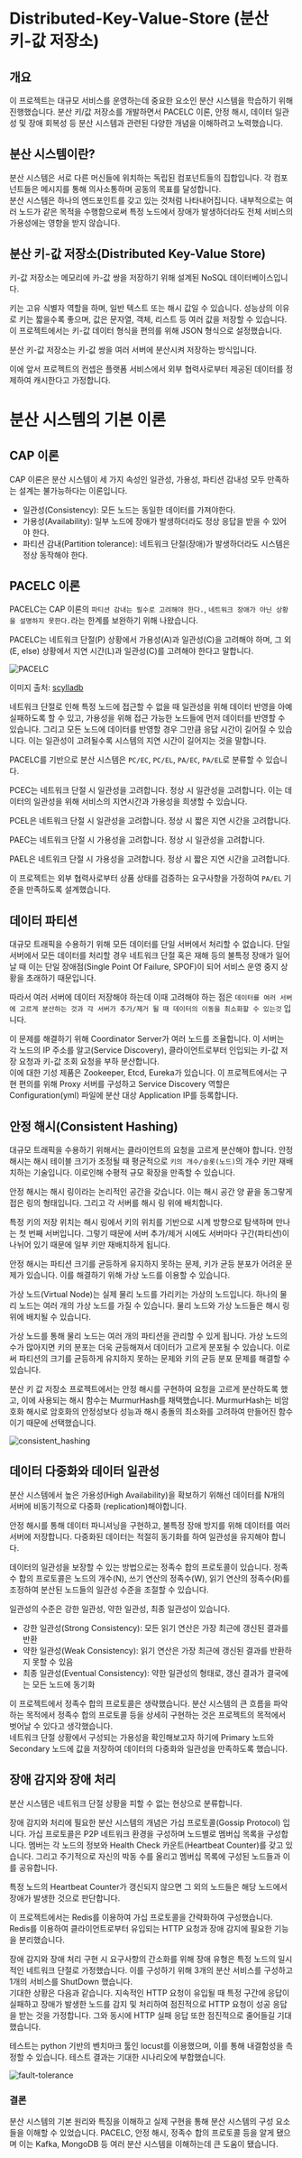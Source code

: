 # Distributed-Key-Value-Store (분산 키-값 저장소)
## 개요

이 프로젝트는 대규모 서비스를 운영하는데 중요한 요소인 분산 시스템을 학습하기 위해 진행했습니다.
분산 키/값 저장소를 개발하면서 PACELC 이론, 안정 해시, 데이터 일관성 및 장애 회복성 등 분산 시스템과 관련된 다양한 개념을 이해하려고 노력했습니다.

## 분산 시스템이란?

분산 시스템은 서로 다른 머신들에 위치하는 독립된 컴포넌트들의 집합입니다. 각 컴포넌트들은 메시지를 통해 의사소통하며 공동의 목표를 달성합니다.</br>
분산 시스템은 하나의 엔드포인트를 갖고 있는 것처럼 나타내어집니다. 내부적으로는 여러 노드가 같은 목적을 수행함으로써 특정 노드에서 장애가 발생하더라도 전체 서비스의 가용성에는 영향을 받지 않습니다.

## 분산 키-값 저장소(Distributed Key-Value Store)

키-값 저장소는 메모리에 카-값 쌍을 저장하기 위해 설계된 NoSQL 데이터베이스입니다.

키는 고유 식별자 역할을 하며, 일반 텍스트 또는 해시 값일 수 있습니다. 성능상의 이유로 키는 짧을수록 좋으며, 값은 문자열, 객체, 리스트 등 여러 값을 저장할 수 있습니다.
이 프로젝트에서는 키-값 데이터 형식을 편의를 위해 JSON 형식으로 설정했습니다.

분산 키-값 저장소는 키-값 쌍을 여러 서버에 분산시켜 저장하는 방식입니다.

이에 앞서 프로젝트의 컨셉은 플랫폼 서비스에서 외부 협력사로부터 제공된 데이터를 정제하여 캐시한다고 가정합니다.

# 분산 시스템의 기본 이론
## CAP 이론

CAP 이론은 분산 시스템이 세 가지 속성인 일관성, 가용성, 파티션 감내성 모두 만족하는 설계는 불가능하다는 이론입니다.

- 일관성(Consistency): 모든 노드는 동일한 데이터를 가져야한다.
- 가용성(Availability): 일부 노드에 장애가 발생하더라도 정상 응답을 받을 수 있어야 한다.
- 파티션 감내(Partition tolerance): 네트워크 단절(장애)가 발생하더라도 시스템은 정상 동작해야 한다.

## PACELC 이론

PACELC는 CAP 이론의 `파티션 감내는 필수로 고려해야 한다.`, `네트워크 장애가 아닌 상황을 설명하지 못한다.`라는 한계를 보완하기 위해 나왔습니다.

PACELC는 네트워크 단절(P) 상황에서 가용성(A)과 일관성(C)을 고려해야 하며, 그 외(E, else) 상황에서 지연 시간(L)과 일관성(C)를 고려해야 한다고 말합니다.

![PACELC](images/PACELC.png)

이미지 출처: [scylladb](https://www.scylladb.com/glossary/pacelc-theorem/)

네트워크 단절로 인해 특정 노드에 접근할 수 없을 때 일관성을 위해 데이터 반영을 아예 실패하도록 할 수 있고, 가용성을 위해 접근 가능한 노드들에 먼저 데이터를 반영할 수 있습니다.
그리고 모든 노드에 데이터를 반영할 경우 그만큼 응답 시간이 길어질 수 있습니다. 이는 일관성이 고려될수록 시스템의 지연 시간이 길어지는 것을 말합니다.

PACELC를 기반으로 분산 시스템은 `PC/EC`, `PC/EL`, `PA/EC`, `PA/EL`로 분류할 수 있습니다.

PCEC는 네트워크 단절 시 일관성을 고려합니다. 정상 시 일관성을 고려합니다. 이는 데이터의 일관성을 위해 서비스의 지연시간과 가용성을 희생할 수 있습니다.

PCEL은 네트워크 단절 시 일관성을 고려합니다. 정상 시 짧은 지연 시간을 고려합니다.

PAEC는 네트워크 단절 시 가용성을 고려합니다. 정상 시 일관성을 고려합니다.

PAEL은 네트워크 단절 시 가용성을 고려합니다. 정상 시 짧은 지연 시간을 고려합니다.

이 프로젝트는 외부 협력사로부터 상품 상태를 검증하는 요구사항을 가정하여 `PA/EL` 기준을 만족하도록 설계했습니다.

## 데이터 파티션

대규모 트래픽을 수용하기 위해 모든 데이터를 단일 서버에서 처리할 수 없습니다.
단일 서버에서 모든 데이터를 처리할 경우 네트워크 단절 혹은 재해 등의 불특정 장애가 일어날 때 이는 단일 장애점(Single Point Of Failure, SPOF)이 되어 서비스 운영 중지 상황을 초래하기 때문입니다.

따라서 여러 서버에 데이터 저장해야 하는데 이때 고려해야 하는 점은 `데이터를 여러 서버에 고르게 분산하는 것과 각 서버가 추가/제거 될 때 데이터의 이동을 최소화할 수 있는것` 입니다.

이 문제를 해결하기 위해 Coordinator Server가 여러 노드를 조율합니다. 이 서버는 각 노드의 IP 주소를 알고(Service Discovery), 클라이언트로부터 인입되는 키-값 저장 요청과 키-값 조회 요청을 부하 분산합니다.</br>
이에 대한 기성 제품은 Zookeeper, Etcd, Eureka가 있습니다. 이 프로젝트에서는 구현 편의를 위해 Proxy 서버를 구성하고 Service Discovery 역할은 Configuration(yml) 파일에 분산 대상 Application IP를 등록합니다.

## 안정 해시(Consistent Hashing)

대규모 트래픽을 수용하기 위해서는 클라이언트의 요청을 고르게 분산해야 합니다.
안정 해시는 해시 테이블 크기가 조정될 때 평균적으로 `키의 개수/슬롯(노드)`의 개수 키만 재배치하는 기술입니다. 이로인해 수평적 규모 확장을 만족할 수 있습니다.

안정 해시는 해시 링이라는 논리적인 공간을 갖습니다. 이는 해시 공간 양 끝을 동그랗게 접은 링의 형태입니다.  그리고 각 서버를 해시 링 위에 배치합니다.

특정 키의 저장 위치는 해시 링에서 키의 위치를 기반으로 시계 방향으로 탐색하며 만나는 첫 번째 서버입니다.
그렇기 때문에 서버 추가/제거 시에도 서버마다 구간(파티션)이 나뉘어 있기 때문에 일부 키만 재배치하게 됩니다.

안정 해시는 파티션 크기를 균등하게 유지하지 못하는 문제, 키가 균등 분포가 어려운 문제가 있습니다.
이를 해결하기 위해 가상 노드를 이용할 수 있습니다.

가상 노드(Virtual Node)는 실제 물리 노드를 가리키는 가상의 노드입니다. 하나의 물리 노드는 여러 개의 가상 노드를 가질 수 있습니다.
물리 노드와 가상 노드들은 해시 링 위에 배치될 수 있습니다.

가상 노드를 통해 물리 노드는 여러 개의 파티션을 관리할 수 있게 됩니다. 가상 노드의 수가 많아지면 키의 분포는 더욱 균등해져서 데이터가 고르게 분포될 수 있습니다. 이로써 파티션의 크기를 균등하게 유지하지 못하는 문제와 키의 균등 분포 문제를 해결할 수 있습니다.

분산 키 값 저장소 프로젝트에서는 안정 해시를 구현하여 요청을 고르게 분산하도록 했고,  이에 사용되는 해시 함수는 MurmurHash를 채택했습니다.
MurmurHash는 비암호화 해시로 암호화의 안정성보다 성능과 해시 충돌의 최소화를 고려하여 만들어진 함수이기 때문에 선택했습니다.

![consistent_hashing](images/key_value_store_topology.png)

## 데이터 다중화와 데이터 일관성

분산 시스템에서 높은 가용성(High Availability)을 확보하기 위해선 데이터를 N개의 서버에 비동기적으로 다중화 (replication)해야합니다.

안정 해시를 통해 데이터 파니셔닝을 구현하고, 불특정 장애 방지를 위해 데이터를 여러 서버에 저장합니다. 다중화된 데이터는 적절히 동기화를 하여 일관성을 유지해야 합니다.

데이터의 일관성을 보장할 수 있는 방법으로는 정족수 합의 프로토콜이 있습니다.
정족수 합의 프로토콜은 노드의 개수(N), 쓰기 연산의 정족수(W), 읽기 연산의 정족수(R)를 조정하여 분산된 노드들의 일관성 수준을 조절할 수 있습니다.

일관성의 수준은 강한 일관성, 약한 일관성, 최종 일관성이 있습니다.
- 강한 일관성(Strong Consistency): 모든 읽기 연산은 가장 최근에 갱신된 결과를 반환
- 약한 일관성(Weak Consistency): 읽기 연산은 가장 최근에 갱신된 결과를 반환하지 못할 수 있음
- 최종 일관성(Eventual Consistency): 약한 일관성의 형태로, 갱신 결과가 결국에는 모든 노드에 동기화

이 프로젝트에서 정족수 합의 프로토콜은 생략했습니다. 분산 시스템의 큰 흐름을 파악하는 목적에서 정족수 합의 프로토콜 등을 상세히 구현하는 것은 프로젝트의 목적에서 벗어날 수 있다고 생각했습니다.</br>
네트워크 단절 상황에서 구성되는 가용성을 확인해보고자 하기에 Primary 노드와 Secondary 노드에 값을 저장하여 데이터의 다중화와 일관성을 만족하도록 했습니다.

## 장애 감지와 장애 처리

분산 시스템은 네트워크 단절 상황을 피할 수 없는 현상으로 분류합니다.

장애 감지와 처리에 필요한 분산 시스템의 개념은 가십 프로토콜(Gossip Protocol) 입니다.
가십 프로토콜은 P2P 네트워크 환경을 구성하며 노드별로 멤버십 목록을 구성합니다. 멤버는 각 노드의 정보와 Health Check 카운트(Heartbeat Counter)를 갖고 있습니다.
그리고 주기적으로 자신의 박동 수를 올리고 멤버십 목록에 구성된 노드들과 이를 공유합니다.

특정 노드의 Heartbeat Counter가 갱신되지 않으면 그 외의 노드들은 해당 노드에서 장애가 발생한 것으로 판단합니다.

이 프로젝트에서는 Redis를 이용하여 가십 프로토콜을 간략화하여 구성했습니다. Redis를 이용하여 클라이언트로부터 유입되는 HTTP 요청과 장애 감지에 필요한 기능을 분리했습니다.

장애 감지와 장애 처리 구현 시 요구사항의 간소화를 위해 장애 유형은 특정 노드의 일시적인 네트워크 단절로 가정했습니다. 이를 구성하기 위해 3개의 분산 서비스를 구성하고 1개의 서비스를 ShutDown 했습니다.</br>
기대한 상황은 다음과 같습니다. 지속적인 HTTP 요청이 유입될 때 특정 구간에 응답이 실패하고 장애가 발생한 노드를 감지 및 처리하여 점진적으로 HTTP 요청이 성공 응답을 받는 것을 가정합니다. 그와 동시에 HTTP 실패 응답 또한 점진적으로 줄어들길 기대했습니다.

테스트는 python 기반의 벤치마크 툴인 locust를 이용했으며, 이를 통해 내결함성을 측정할 수 있습니다.
테스트 결과는 기대한 시나리오에 부합했습니다.

![fault-tolerance](images/total_requests_per_second_1683978393.png)

### 결론

분산 시스템의 기본 원리와 특징을 이해하고 실제 구현을 통해 분산 시스템의 구성 요소들을 이해할 수 있었습니다.
PACELC, 안정 해시, 정족수 합의 프로토콜 등을 알게 됐으며 이는 Kafka, MongoDB 등 여러 분산 시스템을 이해하는데 큰 도움이 됐습니다.
